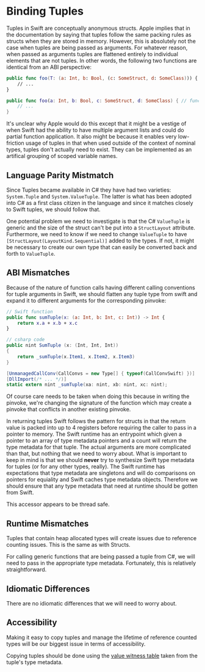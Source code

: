# Binding Tuples

Tuples in Swift are conceptually anonymous structs. Apple implies that in the documentation by saying that tuples follow the same packing rules as structs when they are stored in memory. However, this is absolutely not the case when tuples are being passed as arguments. For whatever reason, when passed as arguments tuples are flattened entirely to individual elements that are not tuples. In other words, the following two functions are identical from an ABI perspective:
```swift
public func foo(T: (a: Int, b: Bool, (c: SomeStruct, d: SomeClass))) { // func of 1 argument
    // ...
}

public func foo(a: Int, b: Bool, c: SomeStruct, d: SomeClass) { // func of 4 arguments
    // ...
}
```
It's unclear why Apple would do this except that it might be a vestige of when Swift had the ability to have multiple
argument lists and could do partial function application. It also might be because it enables very low-friction usage of tuples in that when used outside of the context of nominal types, tuples don't actually need to exist. They can be implemented as an artifical grouping of scoped variable names.

## Language Parity Mistmatch

Since Tuples became available in C# they have had two varieties: `System.Tuple` and `System.ValueTuple`. The latter is what has been adopted into C# as a first class citizen in the language and since it matches closely to Swift tuples, we should follow that.

One potential problem we need to investigate is that the C# `ValueTuple` is generic and the size of the struct can't be put into a `StructLayout` attribute. Furthermore, we need to know if we need to change `ValueTuple` to have `[StructLayout(LayoutKind.Sequential)]` added to the types. If not, it might be necessary to create our own type that can easily be converted back and forth to `ValueTuple`.

## ABI Mismatches

Because of the nature of function calls having different calling conventions for tuple arguments in Swift, we should flatten any tuple type from swift and expand it to different arguments for the corresponding pinvoke:

```swift
// Swift function
public func sumTuple(x: (a: Int, b: Int, c: Int)) -> Int {
    return x.a + x.b + x.c
}
```
```csharp
// csharp code
public nint SumTuple (x: (Int, Int, Int))
{
    return _sumTuple(x.Item1, x.Item2, x.Item3)
}

[UnmanagedCallConv(CallConvs = new Type[] { typeof(CallConvSwift) })]
[DllImport(/* ... */)]
static extern nint _sumTuple(xa: nint, xb: nint, xc: nint);
```
Of course care needs to be taken when doing this because in writing the pinvoke, we're changing the signature of the function which may create a pinvoke that conflicts in another existing pinvoke.

In returning tuples Swift follows the pattern for structs in that the return value is packed into up to 4 registers before requiring the caller to pass in a pointer to memory. The Swift runtime has an entrypoint which given a pointer to an array of type metadata pointers and a count will return the type metadata for that tuple. The actual arguments are more complicated than that, but nothing that we need to worry about. What is important to keep in mind is that we should **never** try to synthesize Swift type metadata for tuples (or for any other types, really). The Swift runtime has expectations that type metadata are singletons and will do comparisons on pointers for equiality and Swift caches type metadata objects. Therefore we should ensure that any type metadata that need at runtime should be gotten from Swift.

This accessor appears to be thread safe.

## Runtime Mismatches
Tuples that contain heap allocated types will create issues due to reference counting issues. This is the same as with Structs.

For calling generic functions that are being passed a tuple from C#, we will need to pass in the appropriate type metadata. Fortunately, this is relatively straightforward. 

## Idiomatic Differences
There are no idiomatic differences that we will need to worry about.

## Accessibility
Making it easy to copy tuples and manage the lifetime of reference counted types will be our biggest issue in terms of accessibility.

Copying tuples should be done using the [value witness table](binding-value-witness-table.md) taken from the tuple's type metadata.